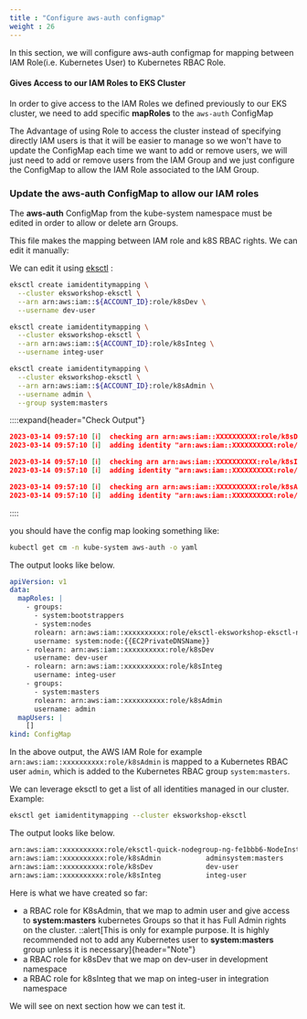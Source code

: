 ```yaml
---
title : "Configure aws-auth configmap"
weight : 26
---
```


In this section, we will configure aws-auth configmap for mapping between IAM Role(i.e. Kubernetes User) to Kubernetes RBAC Role.

#### Gives Access to our IAM Roles to EKS Cluster

In order to give access to the IAM Roles we defined previously to our EKS cluster, we need to add specific **mapRoles** to the `aws-auth` ConfigMap

The Advantage of using Role to access the cluster instead of specifying directly IAM users is that it will be easier to manage so we won't have to update the ConfigMap each time we want to add or remove users, we will just need to add or remove users from the IAM Group and we just configure the ConfigMap to allow the IAM Role associated to the IAM Group.


### Update the aws-auth ConfigMap to allow our IAM roles

The **aws-auth** ConfigMap from the kube-system namespace must be edited in order to allow or delete arn Groups.

This file makes the mapping between IAM role and k8S RBAC rights. We can edit it manually:

We can edit it using [eksctl](https://github.com/weaveworks/eksctl)  :

```bash
eksctl create iamidentitymapping \
  --cluster eksworkshop-eksctl \
  --arn arn:aws:iam::${ACCOUNT_ID}:role/k8sDev \
  --username dev-user

eksctl create iamidentitymapping \
  --cluster eksworkshop-eksctl \
  --arn arn:aws:iam::${ACCOUNT_ID}:role/k8sInteg \
  --username integ-user

eksctl create iamidentitymapping \
  --cluster eksworkshop-eksctl \
  --arn arn:aws:iam::${ACCOUNT_ID}:role/k8sAdmin \
  --username admin \
  --group system:masters
```

::::expand{header="Check Output"}
```json
2023-03-14 09:57:10 [ℹ]  checking arn arn:aws:iam::XXXXXXXXXX:role/k8sDev against entries in the auth ConfigMap
2023-03-14 09:57:10 [ℹ]  adding identity "arn:aws:iam::XXXXXXXXXX:role/k8sDev" to auth ConfigMap

2023-03-14 09:57:10 [ℹ]  checking arn arn:aws:iam::XXXXXXXXXX:role/k8sInteg against entries in the auth ConfigMap
2023-03-14 09:57:10 [ℹ]  adding identity "arn:aws:iam::XXXXXXXXXX:role/k8sInteg" to auth ConfigMap

2023-03-14 09:57:10 [ℹ]  checking arn arn:aws:iam::XXXXXXXXXX:role/k8sAdmin against entries in the auth ConfigMap
2023-03-14 09:57:10 [ℹ]  adding identity "arn:aws:iam::XXXXXXXXXX:role/k8sAdmin" to auth ConfigMap
```
::::

you should have the config map looking something like:

```bash
kubectl get cm -n kube-system aws-auth -o yaml
```

The output looks like below.

```yaml
apiVersion: v1
data:
  mapRoles: |
    - groups:
      - system:bootstrappers
      - system:nodes
      rolearn: arn:aws:iam::xxxxxxxxxx:role/eksctl-eksworkshop-eksctl-nodegro-NodeInstanceRole-14TKBWBD7KWFH
      username: system:node:{{EC2PrivateDNSName}}
    - rolearn: arn:aws:iam::xxxxxxxxxx:role/k8sDev
      username: dev-user
    - rolearn: arn:aws:iam::xxxxxxxxxx:role/k8sInteg
      username: integ-user
    - groups:
      - system:masters
      rolearn: arn:aws:iam::xxxxxxxxxx:role/k8sAdmin
      username: admin
  mapUsers: |
    []
kind: ConfigMap
```

In the above output, the AWS IAM Role for example `arn:aws:iam::xxxxxxxxxx:role/k8sAdmin` is mapped to a Kubernetes RBAC user `admin`, which is added to the Kubernetes RBAC group `system:masters`.

We can leverage eksctl to get a list of all identities managed in our cluster. Example:

```bash
eksctl get iamidentitymapping --cluster eksworkshop-eksctl
```

The output looks like below.

```bash
arn:aws:iam::xxxxxxxxxx:role/eksctl-quick-nodegroup-ng-fe1bbb6-NodeInstanceRole-1KRYARWGGHPTTsystem:node:{{EC2PrivateDNSName}}system:bootstrappers,system:nodes
arn:aws:iam::xxxxxxxxxx:role/k8sAdmin           adminsystem:masters
arn:aws:iam::xxxxxxxxxx:role/k8sDev             dev-user
arn:aws:iam::xxxxxxxxxx:role/k8sInteg           integ-user
```

Here is what we have created so far:

-   a RBAC role for K8sAdmin, that we map to admin user and give access to **system\:masters** kubernetes Groups so that it has Full Admin rights on the cluster.
::alert[This is only for example purpose. It is highly recommended not to add any Kubernetes user to **system\:masters** group unless it is necessary]{header="Note"}
-   a RBAC role for k8sDev that we map on dev-user in development namespace
-   a RBAC role for k8sInteg that we map on integ-user in integration namespace

We will see on next section how we can test it.
